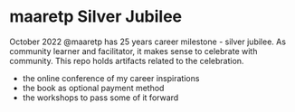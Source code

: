 # maaretp Silver Jubilee

October 2022 @maaretp has 25 years career milestone - silver jubilee. As community learner and facilitator, it makes sense to celebrate with community. This repo holds artifacts related to the celebration. 

  * the online conference of my career inspirations
  * the book as optional payment method
  * the workshops to pass some of it forward
 
